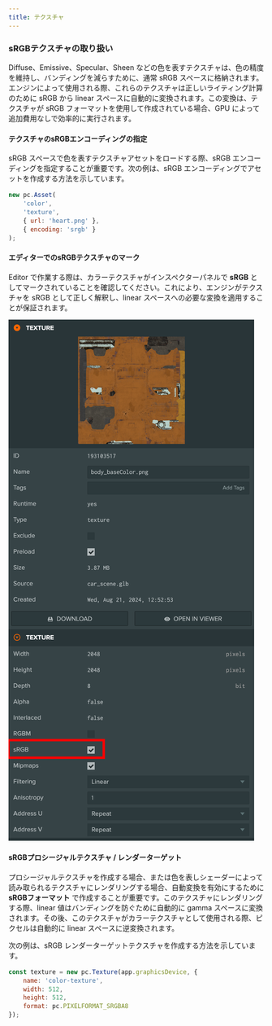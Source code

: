 ```yaml
---
title: テクスチャ
---
```


### sRGBテクスチャの取り扱い

Diffuse、Emissive、Specular、Sheen などの色を表すテクスチャは、色の精度を維持し、バンディングを減らすために、通常 sRGB スペースに格納されます。エンジンによって使用される際、これらのテクスチャは正しいライティング計算のために sRGB から linear スペースに自動的に変換されます。この変換は、テクスチャが sRGB フォーマットを使用して作成されている場合、GPU によって追加費用なしで効率的に実行されます。

#### **テクスチャのsRGBエンコーディングの指定**

sRGB スペースで色を表すテクスチャアセットをロードする際、sRGB エンコーディングを指定することが重要です。次の例は、sRGB エンコーディングでアセットを作成する方法を示しています。

```javascript
new pc.Asset(
    'color',
    'texture',
    { url: 'heart.png' },
    { encoding: 'srgb' }
);
```

#### **エディターでのsRGBテクスチャのマーク**

Editor で作業する際は、カラーテクスチャがインスペクターパネルで **sRGB** としてマークされていることを確認してください。これにより、エンジンがテクスチャを sRGB として正しく解釈し、linear スペースへの必要な変換を適用することが保証されます。

![sRGB](/img/user-manual/graphics/linear-workflow/srgb-editor.png)

#### **sRGBプロシージャルテクスチャ / レンダーターゲット**

プロシージャルテクスチャを作成する場合、または色を表しシェーダーによって読み取られるテクスチャにレンダリングする場合、自動変換を有効にするために **sRGBフォーマット** で作成することが重要です。このテクスチャにレンダリングする際、linear 値はバンディングを防ぐために自動的に gamma スペースに変換されます。その後、このテクスチャがカラーテクスチャとして使用される際、ピクセルは自動的に linear スペースに逆変換されます。

次の例は、sRGB レンダーターゲットテクスチャを作成する方法を示しています。

```javascript
const texture = new pc.Texture(app.graphicsDevice, {
    name: 'color-texture',
    width: 512,
    height: 512,
    format: pc.PIXELFORMAT_SRGBA8
});
```
